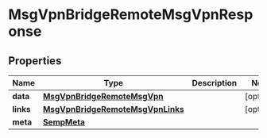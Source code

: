 
# MsgVpnBridgeRemoteMsgVpnResponse

## Properties
Name | Type | Description | Notes
------------ | ------------- | ------------- | -------------
**data** | [**MsgVpnBridgeRemoteMsgVpn**](MsgVpnBridgeRemoteMsgVpn.md) |  |  [optional]
**links** | [**MsgVpnBridgeRemoteMsgVpnLinks**](MsgVpnBridgeRemoteMsgVpnLinks.md) |  |  [optional]
**meta** | [**SempMeta**](SempMeta.md) |  | 



